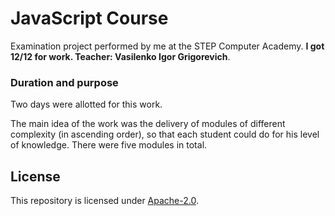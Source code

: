 # JavaScript Course

Examination project performed by me at the STEP Computer Academy. **I got 12/12
for work. Teacher: Vasilenko Igor Grigorevich**.

### Duration and purpose

Two days were allotted for this work.

The main idea of the work was the delivery of modules of different complexity
(in ascending order), so that each student could do for his level of knowledge.
There were five modules in total.

## License

This repository is licensed under [Apache-2.0](https://github.com/liannoi/exam-javascript/blob/master/LICENSE).

